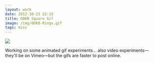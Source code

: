 ```yaml
---
layout: work
date: 2012-10-23 22:15
title: OOKB Square Gif
image: /img/OOKB-Rings.gif
tags: misc
---
```


![](https://dl.dropbox.com/s/hdo6lmxrmtjlg7l/OOKB-Square.gif)

Working on some animated gif experiments… also video experiments—they'll be on Vimeo—but the gifs are faster to post online.